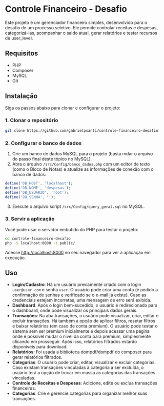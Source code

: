 # Controle Financeiro - Desafio

Este projeto é um gerenciador financeiro simples, desenvolvido para o desafio de um processo seletivo. Ele permite controlar receitas e despesas, categorizá-las, acompanhar o saldo atual, gerar relatórios e testar recursos de user_level.

## Requisitos

- PHP
- Composer
- MySQL
- Git

## Instalação

Siga os passos abaixo para clonar e configurar o projeto:

### 1. Clonar o repositório

```bash
git clone https://github.com/gabrielpsanti/controle-financeiro-desafio.git
```

### 2. Configurar o banco de dados

1. Crie um banco de dados MySQL para o projeto (basta rodar o arquivo do passo final deste tópico no MySQL).
2. Abra o arquivo `/src/Config/banco_dados.php` com um editor de texto (como o Bloco de Notas) e atualize as informações de conexão com o banco de dados:

```php
define('DB_HOST', 'localhost');
define('DB_NOME', 'despesas');
define('DB_USUARIO', 'root');
define('DB_SENHA', '');
```

3. Execute o arquivo script `/src/Config/query_geral.sql` no MySQL.


### 3. Servir a aplicação

Você pode usar o servidor embutido do PHP para testar o projeto:

```bash
cd controle-financeiro-desafio
php -S localhost:8000 -t public/
```

Acesse [http://localhost:8000](http://localhost:8000) no seu navegador para ver a aplicação em execução.

## Uso

- **Login/Cadastro**: Há um usuário previamente criado com o login `user@user.com` e senha `user`. O usuário pode criar uma conta (é pedido a confirmação de senhas e verificado se o e-mail já existe). Caso as credenciais estejam incorretas, uma mensagem de erro será exibida.
- **Dashboard**: Após o login bem-sucedido, o usuário é redirecionado para o dashboard, onde pode visualizar os principais dados gerais.
- **Transações**: Na aba transações, o usuário pode visualizar, criar, editar e excluir transações. Há também a opção de aplicar filtros, resetar filtros e baixar relatórios (em caso de conta premium). O usuário pode testar o sistema sem ser premium inicialmente e depois acessar uma página onde é possível mudar o nível da conta para premium, simplesmente clicando em prosseguir. Após isso, relatórios filtrados estarão disponíveis para download.
- **Relatórios**: Foi usada a biblioteca dompdf/dompdf do composer para gerar relatórios filtrados.
- **Categorias**: O usuário pode criar, editar, visualizar e excluir categorias. Caso existam transações vinculadas à categoria a ser excluída, o usuário terá a opção de trocar em massa as categorias das transações vinculadas.
- **Controle de Receitas e Despesas**: Adicione, edite ou exclua transações financeiras.
- **Categorias**: Crie e gerencie categorias para organizar melhor suas transações.

